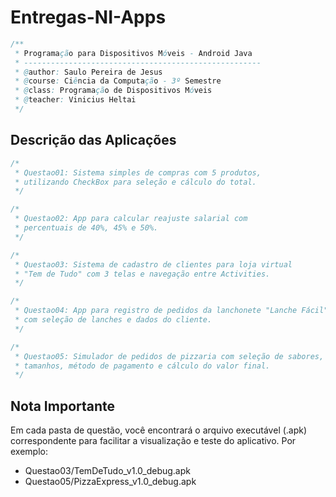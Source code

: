 # Entregas-NI-Apps

```java
/**
 * Programação para Dispositivos Móveis - Android Java
 * -----------------------------------------------------
 * @author: Saulo Pereira de Jesus
 * @course: Ciência da Computação - 3º Semestre
 * @class: Programação de Dispositivos Móveis
 * @teacher: Vinicius Heltai
 */
```

## Descrição das Aplicações

```java
/*
 * Questao01: Sistema simples de compras com 5 produtos,
 * utilizando CheckBox para seleção e cálculo do total.
 */

/*
 * Questao02: App para calcular reajuste salarial com
 * percentuais de 40%, 45% e 50%.
 */

/*
 * Questao03: Sistema de cadastro de clientes para loja virtual
 * "Tem de Tudo" com 3 telas e navegação entre Activities.
 */

/*
 * Questao04: App para registro de pedidos da lanchonete "Lanche Fácil"
 * com seleção de lanches e dados do cliente.
 */

/*
 * Questao05: Simulador de pedidos de pizzaria com seleção de sabores,
 * tamanhos, método de pagamento e cálculo do valor final.
 */
```

## Nota Importante

Em cada pasta de questão, você encontrará o arquivo executável (.apk) correspondente para facilitar a visualização e teste do aplicativo. Por exemplo:

- Questao03/TemDeTudo_v1.0_debug.apk
- Questao05/PizzaExpress_v1.0_debug.apk